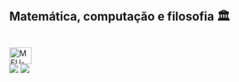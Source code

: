 ##  Matemática, computação e filosofia 🏛️
<div style="display: inline_block"><br>
  <img align="center" alt=MEU-C" height="30" width="40" src="https://cdn.jsdelivr.net/gh/devicons/devicon@latest/icons/c/c-original.svg">
</div>
<div> 
  <a href="https://www.youtube.com/@azzafe9662" target="_blank"><img src="https://img.shields.io/badge/YouTube-FF0000?style=for-the-badge&logo=youtube&logoColor=white" target="_blank"></a>
  <a href="https://www.instagram.com/asafe__" target="_blank"><img src="https://img.shields.io/badge/-Instagram-%23E4405F?style=for-the-badge&logo=instagram&logoColor=white" target="_blank"></a>
</div>
 
